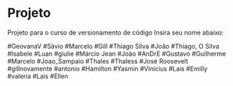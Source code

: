 # Projeto
Projeto para o curso de versionamento de código
Insira seu nome abaixo:

#GeovanaV
#Sávio
#Marcelo
#Gill
#Thiago Silva
#João
#Thiago, O Silva
#Isabele
#Luan
#giulie
#Márcio Jean
#João
#AnDrE
#Gustavo
#Guilherme
#Marcelo
#Joao_Sampaio
#Thales
#Thaless
#José Roosevelt
#gillnovamente
#antonio
#Hamilton
#Yasmin
#Vinicius
#Lais
#Emilly
#valeria
#Lais
#Ellen



